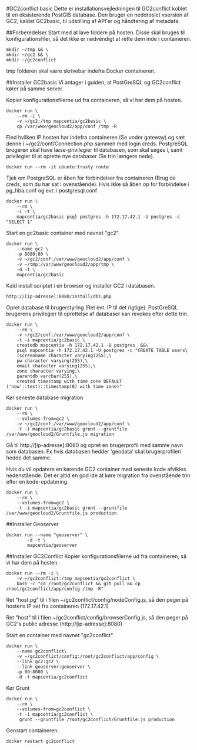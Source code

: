#GC2conflict basic
Dette er installationsvejledningen til GC2conflict koblet til en eksisterende PostGIS database. Den bruger en neddroslet vsersion af GC2, kaldet GC2basic, til udstilling af API'er og håndtering af metadata.

##Forberedelser
Start med at lave foldere på hosten. Disse skal bruges til konfigurationsfiler, så det ikke er nødvendigt at rette dem inde i containeren.

    mkdir ~/tmp && \
    mkdir ~/gc2 && \
    mkdir ~/gc2conflict

tmp folderen skal være skrivebar indefra Docker containeren.

##Installer GC2basic
Vi antager i guiden, at PostGreSQL og GC2conflict kører på samme server.

Kopier konfigurationsfilerne ud fra containeren, så vi har dem på hosten.
    
    docker run \
        --rm -i \
        -v ~/gc2:/tmp mapcentia/gc2basic \
        cp /var/www/geocloud2/app/conf /tmp -R
        
Find hvilken IP hosten har indefra containeren (Se under gateway) og sæt denne i ~/gc2/conf/Connection.php sammen med login creds. PostgreSQL brugeren skal have læse-privilegier til databasen, som skal søges i, samt privilegier til at oprette nye databaser (Se trin længere nede).

    docker run --rm -it ubuntu:trusty route
    
Tjek om PostgreSQL er åben for forbindelser fra containeren (Brug de creds, som du har sat i ovenstående). Hvis ikke så åben op for forbindelse i pg_hba.conf og evt. i postgresql.conf

    docker run \
        --rm \
        -i -t \
        mapcentia/gc2basic psql postgres -h 172.17.42.1 -U postgres -c "SELECT 1"
 
Start en gc2basic container med navnet "gc2".
    
    docker run \
        --name gc2 \
        -p 8080:80 \
        -v ~/gc2/conf:/var/www/geocloud2/app/conf \
        -v ~/tmp:/var/www/geocloud2/app/tmp \
        -d -t \
        mapcentia/gc2basic

Kald install scriptet i en browser og installer GC2 i databasen.

    http://[ip-adresse]:8080/install/dbs.php
    
Opret database til brugerstyring (Ret evt. IP til det rigtige). PostGreSQL brugerens privilegier til oprettelse af databaser kan revokes efter dette trin.

    docker run \
        --rm \
        -v ~/gc2/conf:/var/www/geocloud2/app/conf \
        -t -i mapcentia/gc2basic \
        createdb mapcentia -h 172.17.42.1 -U postgres  &&\
        psql mapcentia -h 172.17.42.1 -U postgres -c "CREATE TABLE users\
        (screenname character varying(255),\
        pw character varying(255),\
        email character varying(255),\
        zone character varying,\
        parentdb varchar(255),\
        created timestamp with time zone DEFAULT ('now'::text)::timestamp(0) with time zone)"
    
Kør seneste database migration

    docker run \
        --rm \
        --volumes-from=gc2 \
        -v ~/gc2/conf:/var/www/geocloud2/app/conf \
        -t -i mapcentia/gc2basic grunt --gruntfile /var/www/geocloud2/Gruntfile.js migration
    
Gå til http://[ip-adresse]:8080 og opret en brugerprofil med samme navn som databasen. Fx hvis databasen hedder 'geodata' skal brugerprofilen hedde det samme.

Hvis du vil opdatere en kørende GC2 container med seneste kode afvikles nedenstående. Det er altid en god ide at køre migration fra ovenstående trin efter en kode-opdatering.

    docker run \
        --rm \
        --volumes-from=gc2 \
        -t -i mapcentia/gc2basic grunt --gruntfile /var/www/geocloud2/Gruntfile.js production
        
##Installer Geoserver

    docker run --name "geoserver" \
            -d -t \
            mapcentia/geoserver

##Installer GC2Conflict
Kopier konfigurationsfilerne ud fra containeren, så vi har dem på hosten.
    
    docker run --rm -i \
        -v ~/gc2conflict:/tmp mapcentia/gc2conflict \
        bash -c "cd /root/gc2conflict && git pull && cp /root/gc2conflict/app/config /tmp -R"

Ret "host.pg" til i filen ~/gc2conflict/config/nodeConfig.js, så den peger på hostens IP set fra containeren (172.17.42.1)

Ret "host" til i filen ~/gc2conflict/config/browserConfig.js, så den peger på GC2's public adresse (http://[ip-adresse]:8080)

Start en container med navnet "gc2conflict".

    docker run \
        --name gc2conflict\
        -v ~/gc2conflict/config:/root/gc2conflict/app/config \
        --link gc2:gc2 \
        --link geoserver:geoserver \
        -p 80:8080 \
        -d -t mapcentia/gc2conflict
        
Kør Grunt

    docker run \
        --rm \
        --volumes-from=gc2conflict \
        -t -i mapcentia/gc2conflict \
         grunt --gruntfile /root/gc2conflict/Gruntfile.js production 

    
Genstart containeren.
    
    docker restart gc2conflict




    
